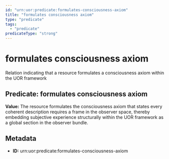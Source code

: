 ```yaml
---
id: "urn:uor:predicate:formulates-consciousness-axiom"
title: "formulates consciousness axiom"
type: "predicate"
tags:
  - "predicate"
predicateType: "strong"
---
```


# formulates consciousness axiom

Relation indicating that a resource formulates a consciousness axiom within the UOR framework

## Predicate: formulates consciousness axiom

**Value:** The resource formulates the consciousness axiom that states every coherent description requires a frame in the observer space, thereby embedding subjective experience structurally within the UOR framework as a global section in the observer bundle.

## Metadata

- **ID:** urn:uor:predicate:formulates-consciousness-axiom
